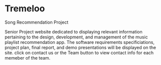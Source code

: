 # Tremeloo
Song Recommendation Project

Senior Project website dedicated to displaying relevant information pertaining to the design, development, and management of the music playlist recommendation app. The software requirements specificiations, project plan, final report, and demo presentations will be displayed on the site. click on contact us or the Team button to view contact info for each memeber of the team.
